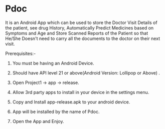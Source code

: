 # Pdoc
It is an Android App which can be used to store the Doctor Visit Details of the patient, see drug History, Automatically Predict Medicines based on Symptoms and Age and Store Scanned Reports of the Patient so that He/She Doesn't need to carry all the documents to the doctor on their next visit.

Prerequisites:-
1. You must be having an Android Device.
2. Should have API level 21 or above(Android Version: Lollipop or Above) .


1. Open Project1 -> app -> release.
2. Allow 3rd party apps to install in your device in the settings menu.
3. Copy and Install app-release.apk to your android device.
4. App will be installed by the name of Pdoc.
5. Open the App and Enjoy.
